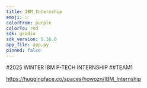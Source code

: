 ```yaml
---
title: IBM_Internship
emoji: 📈
colorFrom: purple
colorTo: red
sdk: gradio
sdk_version: 5.16.0
app_file: app.py
pinned: false
---
```


#2025 WINTER IBM P-TECH INTERNSHIP
##TEAM1

https://huggingface.co/spaces/howozn/IBM_Internship